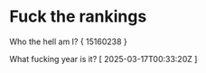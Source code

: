 # Fuck the rankings

Who the hell am I?
{ 15160238 }

What fucking year is it?
[ 2025-03-17T00:33:20Z ]
